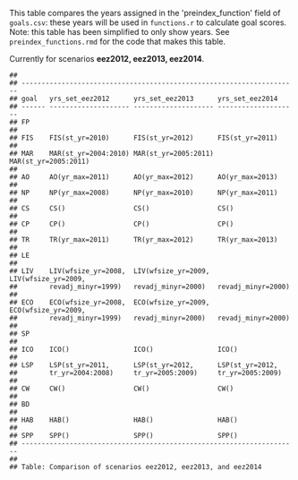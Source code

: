 This table compares the years assigned in the 'preindex\_function' field
of `goals.csv`: these years will be used in `functions.r` to calculate
goal scores. Note: this table has been simplified to only show years.
See `preindex_functions.rmd` for the code that makes this table.

Currently for scenarios **eez2012, eez2013, eez2014**.

    ## 
    ## ---------------------------------------------------------------------
    ## goal   yrs_set_eez2012      yrs_set_eez2013      yrs_set_eez2014     
    ## ------ -------------------- -------------------- --------------------
    ## FP                                                                   
    ## 
    ## FIS    FIS(st_yr=2010)      FIS(st_yr=2012)      FIS(st_yr=2011)     
    ## 
    ## MAR    MAR(st_yr=2004:2010) MAR(st_yr=2005:2011) MAR(st_yr=2005:2011)
    ## 
    ## AO     AO(yr_max=2011)      AO(yr_max=2012)      AO(yr_max=2013)     
    ## 
    ## NP     NP(yr_max=2008)      NP(yr_max=2010)      NP(yr_max=2011)     
    ## 
    ## CS     CS()                 CS()                 CS()                
    ## 
    ## CP     CP()                 CP()                 CP()                
    ## 
    ## TR     TR(yr_max=2011)      TR(yr_max=2012)      TR(yr_max=2013)     
    ## 
    ## LE                                                                   
    ## 
    ## LIV    LIV(wfsize_yr=2008,  LIV(wfsize_yr=2009,  LIV(wfsize_yr=2009, 
    ##        revadj_minyr=1999)   revadj_minyr=2000)   revadj_minyr=2000)  
    ## 
    ## ECO    ECO(wfsize_yr=2008,  ECO(wfsize_yr=2009,  ECO(wfsize_yr=2009, 
    ##        revadj_minyr=1999)   revadj_minyr=2000)   revadj_minyr=2000)  
    ## 
    ## SP                                                                   
    ## 
    ## ICO    ICO()                ICO()                ICO()               
    ## 
    ## LSP    LSP(st_yr=2011,      LSP(st_yr=2012,      LSP(st_yr=2012,     
    ##        tr_yr=2004:2008)     tr_yr=2005:2009)     tr_yr=2005:2009)    
    ## 
    ## CW     CW()                 CW()                 CW()                
    ## 
    ## BD                                                                   
    ## 
    ## HAB    HAB()                HAB()                HAB()               
    ## 
    ## SPP    SPP()                SPP()                SPP()               
    ## ---------------------------------------------------------------------
    ## 
    ## Table: Comparison of scenarios eez2012, eez2013, and eez2014
